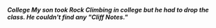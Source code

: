 _**College My son took Rock Climbing in college but he had to drop the class. He couldn't find any "Cliff Notes."**_

